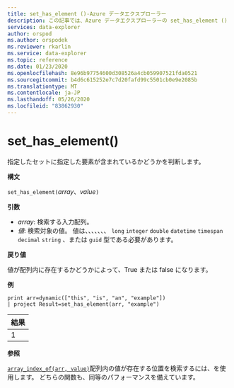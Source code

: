 ```yaml
---
title: set_has_element ()-Azure データエクスプローラー
description: この記事では、Azure データエクスプローラーの set_has_element () について説明します。
services: data-explorer
author: orspod
ms.author: orspodek
ms.reviewer: rkarlin
ms.service: data-explorer
ms.topic: reference
ms.date: 01/23/2020
ms.openlocfilehash: 8e96b97754600d308526a4cb059907521fda0521
ms.sourcegitcommit: b4d6c615252e7c7d20fafd99c5501cb0e9e2085b
ms.translationtype: MT
ms.contentlocale: ja-JP
ms.lasthandoff: 05/26/2020
ms.locfileid: "83862930"
---
```

# <a name="set_has_element"></a>set_has_element()

指定したセットに指定した要素が含まれているかどうかを判断します。

**構文**

`set_has_element(`*array*、*value*`)`

**引数**

* *array*: 検索する入力配列。
* *値*: 検索対象の値。 値は、、、、、、、 `long` `integer` `double` `datetime` `timespan` `decimal` `string` 、または `guid` 型である必要があります。

**戻り値**

値が配列内に存在するかどうかによって、True または false になります。

**例**

<!-- csl: https://help.kusto.windows.net:443/Samples -->
```kusto
print arr=dynamic(["this", "is", "an", "example"]) 
| project Result=set_has_element(arr, "example")
```

|結果|
|---|
|1|

**参照**

[`array_index_of(arr, value)`](arrayindexoffunction.md)配列内の値が存在する位置を検索するには、を使用します。 どちらの関数も、同等のパフォーマンスを備えています。
